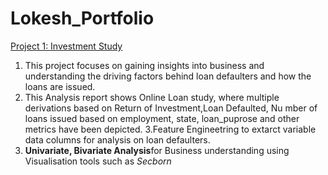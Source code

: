 # Lokesh_Portfolio

[Project 1: Investment Study](https://github.com/Lokeshrathi/Investment-Study-)

1. This project focuses on gaining insights into business and understanding the driving factors behind loan defaulters and how the loans are issued.
2. This Analysis report shows Online Loan study, where multiple derivations based on Return of Investment,Loan Defaulted, Nu mber of loans issued based on employment, state, loan_puprose and other metrics have been depicted.
3.Feature Engineetring to extarct variable data columns for analysis on loan defaulters.
4. **Univariate, Bivariate Analysis**for Business understanding using Visualisation tools such as *Secborn*
